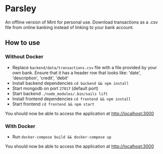 # Parsley

An offline version of Mint for personal use. Download transactions as a .csv file from online banking instead of linking to your bank account.

## How to use

### Without Docker

* Replace `backend/data/transactions.csv` file with a file provided by your own bank. Ensure that it has a header row that looks like: 'date', 'description', 'credit', 'debit'
* Install backend dependencies `cd backend && npm install`
* Start mongodb on port `27017` (default port)
* Start backend `./node_modules/.bin/sails lift`
* Install frontend dependencies `cd frontend && npm install`
* Start frontend `cd frontend && npm start`

You should now be able to access the application at [http://localhost:3000](http://localhost:3000)

### With Docker

* Run `docker-compose build && docker-compose up`

You should now be able to access the application at [http://localhost:3000](http://localhost:3000)
